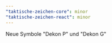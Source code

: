 ```yaml
---
"taktische-zeichen-core": minor
"taktische-zeichen-react": minor
---
```


Neue Symbole "Dekon P" und "Dekon G"
